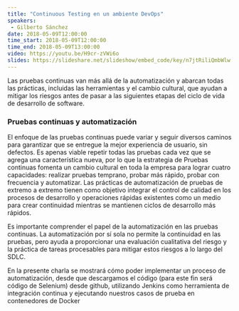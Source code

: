 ```yaml
---
title: "Continuous Testing en un ambiente DevOps"
speakers:
 - Gilberto Sánchez
date: 2018-05-09T12:00:00
time_start: 2018-05-09T12:00:00
time_end: 2018-05-09T13:00:00
video: https://youtu.be/H9cr-zVWi6o
slides: https://slideshare.net/slideshow/embed_code/key/n7jtRiliQmbWlw
---
```


<p>Las pruebas continuas van más allá de la automatización y abarcan todas las prácticas, incluidas las herramientas y el cambio cultural, que ayudan a mitigar los riesgos antes de pasar a las siguientes etapas del ciclo de vida de desarrollo de software.</p>

<h3>Pruebas continuas y automatización</h3>

<p>El enfoque de las pruebas continuas puede variar y seguir diversos caminos para garantizar que se entregue la mejor experiencia de usuario, sin defectos. Es apenas viable repetir todas las pruebas cada vez que se agrega una característica nueva, por lo que la estrategia de Pruebas continuas fomenta un cambio cultural en toda la empresa para lograr cuatro capacidades: realizar pruebas temprano, probar más rápido, probar con frecuencia y automatizar. Las prácticas de automatización de pruebas de extremo a extremo tienen como objetivo integrar el control de calidad en los procesos de desarrollo y operaciones rápidas existentes como un medio para crear continuidad mientras se mantienen ciclos de desarrollo más rápidos.</p>

<p>Es importante comprender el papel de la automatización en las pruebas continuas. La automatización por sí sola no permite la continuidad en las pruebas, pero ayuda a proporcionar una evaluación cualitativa del riesgo y la práctica de tareas procesables para mitigar estos riesgos a lo largo del SDLC.</p>

<p>En la presente charla se mostrará cómo poder implementar un proceso de automatización, desde que descargamos el código (para este fin será código de Selenium) desde github, utilizando Jenkins como herramienta de integración continua y ejecutando nuestros casos de prueba en contenedores de Docker</p>

<p>&nbsp;</p>